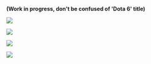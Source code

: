 **(Work in progress, don't be confused of 'Dota 6' title)**

![](https://vk.com/doc393994857_536947233?hash=06e5abc77616e56f22&dl=b7c30e806c0a35eb95)

![](https://psv4.userapi.com/c856320/u393994857/docs/d3/2cf3c0c7b623/Screen_Shot_2020-03-17_at_13_16_31.png?extra=CHD8Dh6G_BVYkCb1vi_Ld1PcfKBvHeR9EKgqGFBt1xxV8mC9dCMT8Dew_C-RGON-7lqLObrJLcAsRG4O7zaGPrT0gO8CSn_KtSv0vPtQfHt3O0c5BhMy3GnESfasfO6LsGs9b-C4zWppiB4aTB6HpIiN)

![](https://vk.com/doc393994857_536947261?hash=3adde81f07b7a147de&dl=e53d4fdb827747f086)

![](https://vk.com/doc393994857_536947188?hash=8083f82a183e517f6c&dl=83e9bcbf8917b14a85)
